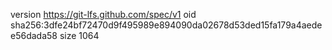 version https://git-lfs.github.com/spec/v1
oid sha256:3dfe24bf72470d9f495989e894090da02678d53ded15fa179a4aedee56dada58
size 1064
